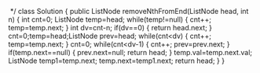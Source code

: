 ​
*/
class Solution {
public ListNode removeNthFromEnd(ListNode head, int n) {
int cnt=0;
ListNode temp=head;
while(temp!=null)
{
cnt++;
temp=temp.next;
}
int dv=cnt-n;
if(dv==0)
{
return head.next;
}
cnt=0;temp=head;ListNode prev=head;
while(cnt<dv)
{
cnt++;
temp=temp.next;
}
cnt=0;
while(cnt<dv-1)
{
cnt++;
prev=prev.next;
}
if(temp.next==null)
{
prev.next=null;
return head;
}
temp.val=temp.next.val;
ListNode temp1=temp.next;
temp.next=temp1.next;
return head;
}
}